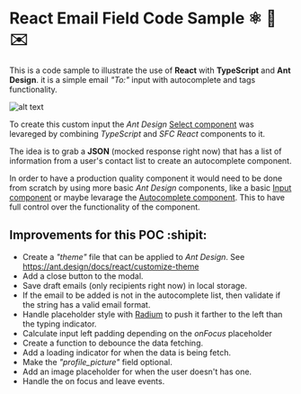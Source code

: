 # React Email Field Code Sample ⚛️ 🐜 ✉️
This is a code sample to illustrate the use of **React** with **TypeScript** and **Ant Design**. it is a simple email *"To:"* input with autocomplete and tags functionality.

![alt text](https://i.imgur.com/yMcjLvm.png)

To create this custom input the *Ant Design* [Select component](https://ant.design/components/select/) was levareged by combining *TypeScript* and *SFC React* components to it.

The idea is to grab a **JSON** (mocked response right now) that has a list of information from a user's contact list to create an autocomplete component.

In order to have a production quality component it would need to be done from scratch by using more basic *Ant Design* components, like a basic [Input component](https://ant.design/components/input/) or maybe levarage the [Autocomplete component](https://ant.design/components/auto-complete/). This to have full control over the functionality of the component.

## Improvements for this POC :shipit:
- Create a *"theme"* file that can be applied to *Ant Design*. See https://ant.design/docs/react/customize-theme
- Add a close button to the modal.
- Save draft emails (only recipients right now) in local storage.
- If the email to be added is not in the autocomplete list, then validate if the string has a valid email format.
- Handle placeholder style with [Radium](https://github.com/FormidableLabs/radium/tree/master/docs/api#style-component) to push it farther to the left than the typing indicator.
- Calculate input left padding depending on the *onFocus* placeholder
- Create a function to debounce the data fetching.
- Add a loading indicator for when the data is being fetch.
- Make the *"profile_picture"* field optional.
- Add an image placeholder for when the user doesn't has one.
- Handle the on focus and leave events.
